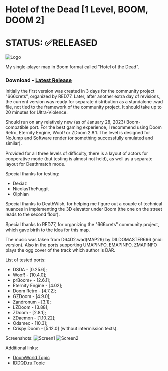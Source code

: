 # Hotel of the Dead [1 Level, BOOM, DOOM 2]

# STATUS: ✅RELEASED

![Logo](https://static.doomworld.com/monthly_2023_01/MENU2.png.99a89140e8c71941c46e345628c91da4.png)

My single-player map in Boom format called "Hotel of the Dead".

### Download - [Latest Release](https://github.com/Doom-Mapping-Modding-Lair-DRON12261/WAD-Hotel-of-the-Dead/releases/latest/download/HOTDv4.zip)

Initially the first version was created in 3 days for the community project "666crets", organized by RED77. Later, after another extra day of revisions, the current version was ready for separate distribution as a standalone .wad file, not tied to the framework of the community project. It should take up to 20 minutes for Ultra-Violence.

Should run on any relatively new (as of January 28, 2023) Boom-compatible port. For the best gaming experience, I recommend using Doom Retro, Eternity Engine, Woof! or ZDoom 2.8.1. The level is designed for NoJump and Software render (or something successfully emulated and similar).

Provided for all three levels of difficulty, there is a layout of actors for cooperative mode (but testing is almost not held), as well as a separate layout for Deathmatch mode.

Special thanks for testing:
- Dexiaz
- NicolasTheFuggit
- Olphian

Special thanks to DeathWish, for helping me figure out a couple of technical nuances in implementing the 3D elevator under Boom (the one on the street leads to the second floor).

Special thanks to RED77, for organizing the "666crets" community project, which gave birth to the idea for this map.

The music was taken from D64D2.wad(MAP29) by DILDOMASTER666 (midi version). Also in the ports supporting UMAPINFO, EMAPINFO, ZMAPINFO plays the ogg cover of the track which author is DAR.

List of tested ports:
- DSDA - [0.25.6];
- Woof! - [10.4.0];
- prBoom+ - [2.6.1];
- Eternity Engine - [4.02];
- Doom Retro - [4.7.2];
- GZDoom - [4.9.0];
- Zandronum - [3.1];
- LZDoom - [3.88];
- ZDoom - [2.8.1];
- ZDaemon - [1.10.22];
- Odamex - [10.3];
- Crispy Doom - [5.12.0] (without intermission texts).

Screenshots:
![Screen1](https://static.doomworld.com/monthly_2023_01/1314578507_MyCollages(3).png.2eef8b5cded8018438e90b46fcb96b79.png)
![Screen2](https://static.doomworld.com/monthly_2023_01/2018755172_MyCollages(4).png.8cced9180be1833a384074b9c734323c.png)

Additional links:
- [DoomWorld Topic](https://www.doomworld.com/forum/topic/133699-boom-doom2-hotel-of-the-dead-by-dron12261-1-level/)
- [IDDQD.ru Topic](http://i.iddqd.ru/viewtopic.php?t=2303&sid=b0a25f7a6cbffdacfdb6efbed742a62e)
